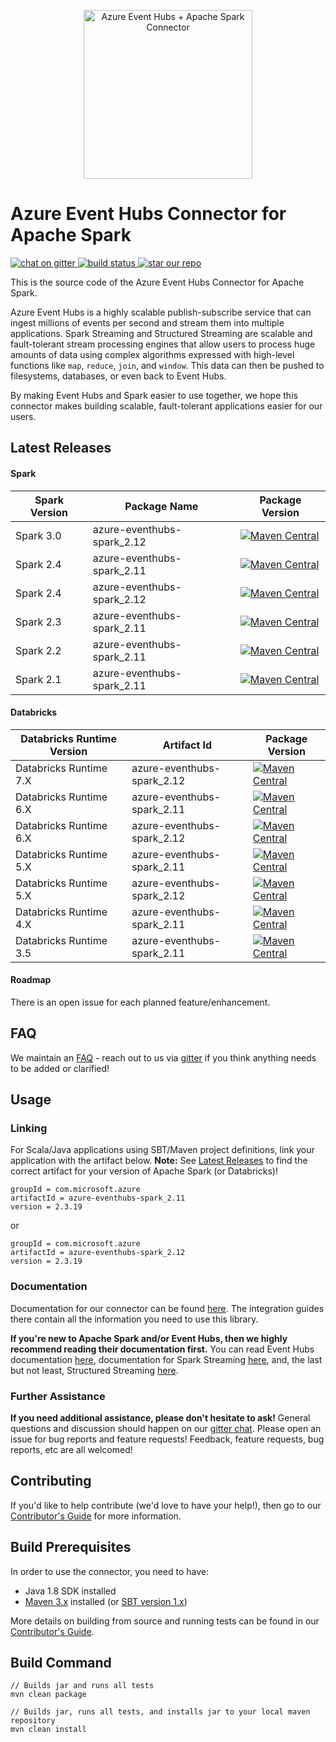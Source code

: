 <p align="center">
  <img src="event-hubs_spark.png" alt="Azure Event Hubs + Apache Spark Connector" width="270"/>
</p>

<h1>Azure Event Hubs Connector for Apache Spark</h1> 

<p>
  <a href="https://gitter.im/azure-event-hubs-spark">
    <img src="https://badges.gitter.im/gitterHQ/gitter.png" alt="chat on gitter">
  </a>
  <a href="https://travis-ci.org/Azure/azure-event-hubs-spark">
    <img src="https://travis-ci.org/Azure/azure-event-hubs-spark.svg?branch=master" alt="build status">
  </a>
  <a href="#star-our-repo">
    <img src="https://img.shields.io/github/stars/azure/azure-event-hubs-spark.svg?style=social&label=Stars" alt="star our repo">
  </a>
</p> 

This is the source code of the Azure Event Hubs Connector for Apache Spark. 

Azure Event Hubs is a highly scalable publish-subscribe service that can ingest millions of events per second and stream them into multiple applications. 
Spark Streaming and Structured Streaming are scalable and fault-tolerant stream processing engines that allow users to process huge amounts of data using 
complex algorithms expressed with high-level functions like `map`, `reduce`, `join`, and `window`. This data can then be pushed to 
filesystems, databases, or even back to Event Hubs.  

By making Event Hubs and Spark easier to use together, we hope this connector makes building scalable, fault-tolerant applications easier for our users. 

## Latest Releases

#### Spark
|Spark Version|Package Name|Package Version|
|-------------|------------|----------------|
|Spark 3.0|azure-eventhubs-spark_2.12|[![Maven Central](https://img.shields.io/badge/maven%20central-2.3.19-brightgreen.svg)](https://search.maven.org/#artifactdetails%7Ccom.microsoft.azure%7Cazure-eventhubs-spark_2.12%7C2.3.19%7Cjar)|
|Spark 2.4|azure-eventhubs-spark_2.11|[![Maven Central](https://img.shields.io/badge/maven%20central-2.3.19-brightgreen.svg)](https://search.maven.org/#artifactdetails%7Ccom.microsoft.azure%7Cazure-eventhubs-spark_2.11%7C2.3.19%7Cjar)|
|Spark 2.4|azure-eventhubs-spark_2.12|[![Maven Central](https://img.shields.io/badge/maven%20central-2.3.19-brightgreen.svg)](https://search.maven.org/#artifactdetails%7Ccom.microsoft.azure%7Cazure-eventhubs-spark_2.12%7C2.3.19%7Cjar)|
|Spark 2.3|azure-eventhubs-spark_2.11|[![Maven Central](https://img.shields.io/badge/maven%20central-2.3.19-brightgreen.svg)](https://search.maven.org/#artifactdetails%7Ccom.microsoft.azure%7Cazure-eventhubs-spark_2.11%7C2.3.19%7Cjar)|
|Spark 2.2|azure-eventhubs-spark_2.11|[![Maven Central](https://img.shields.io/badge/maven%20central-2.2.10-blue.svg)](https://search.maven.org/#artifactdetails%7Ccom.microsoft.azure%7Cazure-eventhubs-spark_2.11%7C2.2.10%7Cjar)|
|Spark 2.1|azure-eventhubs-spark_2.11|[![Maven Central](https://img.shields.io/badge/maven%20central-2.2.10-blue.svg)](https://search.maven.org/#artifactdetails%7Ccom.microsoft.azure%7Cazure-eventhubs-spark_2.11%7C2.2.10%7Cjar)|

#### Databricks
|Databricks Runtime Version|Artifact Id|Package Version|
|-------------|------------|----------------|
|Databricks Runtime 7.X|azure-eventhubs-spark_2.12|[![Maven Central](https://img.shields.io/badge/maven%20central-2.3.19-brightgreen.svg)](https://search.maven.org/#artifactdetails%7Ccom.microsoft.azure%7Cazure-eventhubs-spark_2.12%7C2.3.19%7Cjar)|
|Databricks Runtime 6.X|azure-eventhubs-spark_2.11|[![Maven Central](https://img.shields.io/badge/maven%20central-2.3.19-brightgreen.svg)](https://search.maven.org/#artifactdetails%7Ccom.microsoft.azure%7Cazure-eventhubs-spark_2.11%7C2.3.19%7Cjar)|
|Databricks Runtime 6.X|azure-eventhubs-spark_2.12|[![Maven Central](https://img.shields.io/badge/maven%20central-2.3.19-brightgreen.svg)](https://search.maven.org/#artifactdetails%7Ccom.microsoft.azure%7Cazure-eventhubs-spark_2.12%7C2.3.19%7Cjar)|
|Databricks Runtime 5.X|azure-eventhubs-spark_2.11|[![Maven Central](https://img.shields.io/badge/maven%20central-2.3.19-brightgreen.svg)](https://search.maven.org/#artifactdetails%7Ccom.microsoft.azure%7Cazure-eventhubs-spark_2.11%7C2.3.19%7Cjar)|
|Databricks Runtime 5.X|azure-eventhubs-spark_2.12|[![Maven Central](https://img.shields.io/badge/maven%20central-2.3.19-brightgreen.svg)](https://search.maven.org/#artifactdetails%7Ccom.microsoft.azure%7Cazure-eventhubs-spark_2.12%7C2.3.19%7Cjar)|
|Databricks Runtime 4.X|azure-eventhubs-spark_2.11|[![Maven Central](https://img.shields.io/badge/maven%20central-2.3.19-brightgreen.svg)](https://search.maven.org/#artifactdetails%7Ccom.microsoft.azure%7Cazure-eventhubs-spark_2.11%7C2.3.19%7Cjar)|
|Databricks Runtime 3.5|azure-eventhubs-spark_2.11|[![Maven Central](https://img.shields.io/badge/maven%20central-2.3.19-brightgreen.svg)](https://search.maven.org/#artifactdetails%7Ccom.microsoft.azure%7Cazure-eventhubs-spark_2.11%7C2.3.19%7Cjar)|

#### Roadmap

There is an open issue for each planned feature/enhancement. 

## FAQ

We maintain an [FAQ](FAQ.md) - reach out to us via [gitter](https://gitter.im/azure-event-hubs-spark/Lobby) 
if you think anything needs to be added or clarified!

## Usage

### Linking 

For Scala/Java applications using SBT/Maven project definitions, link your application with the artifact below. 
**Note:** See [Latest Releases](#latest-releases) to find the correct artifact for your version of Apache Spark (or Databricks)!

    groupId = com.microsoft.azure
    artifactId = azure-eventhubs-spark_2.11
    version = 2.3.19

or

    groupId = com.microsoft.azure
    artifactId = azure-eventhubs-spark_2.12
    version = 2.3.19

### Documentation

Documentation for our connector can be found [here](docs/). The integration guides there contain all the information you need to use this library. 

**If you're new to Apache Spark and/or Event Hubs, then we highly recommend reading their documentation first.** You can read Event Hubs 
documentation [here](https://docs.microsoft.com/en-us/azure/event-hubs/event-hubs-what-is-event-hubs), documentation for Spark Streaming 
[here](https://spark.apache.org/docs/latest/streaming-programming-guide.html), and, the last but not least, Structured Streaming 
[here](https://spark.apache.org/docs/latest/structured-streaming-programming-guide.html). 

### Further Assistance 

**If you need additional assistance, please don't hesitate to ask!** General questions and discussion should happen on our 
[gitter chat](https://gitter.im/azure-event-hubs-spark). Please open an issue for bug reports and feature requests! Feedback, feature 
requests, bug reports, etc are all welcomed!

## Contributing 

If you'd like to help contribute (we'd love to have your help!), then go to our [Contributor's Guide](/.github/CONTRIBUTING.md) for more information. 

## Build Prerequisites

In order to use the connector, you need to have:

- Java 1.8 SDK installed
- [Maven 3.x](https://maven.apache.org/download.cgi) installed (or [SBT version 1.x](https://www.scala-sbt.org/1.x/docs/index.html))

More details on building from source and running tests can be found in our [Contributor's Guide](/.github/CONTRIBUTING.md). 

## Build Command
    
	// Builds jar and runs all tests
	mvn clean package
	
	// Builds jar, runs all tests, and installs jar to your local maven repository
	mvn clean install
	
